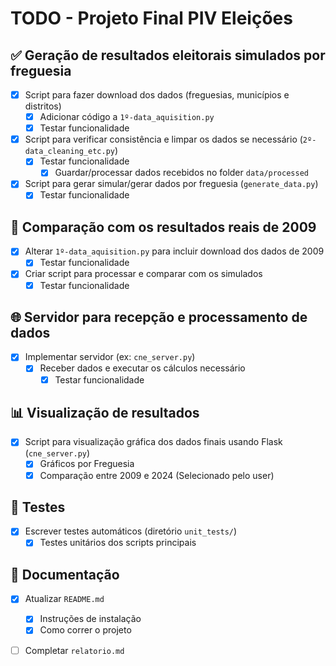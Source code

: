 # TODO - Projeto Final PIV Eleições 

## ✅ Geração de resultados eleitorais simulados por freguesia
- [x] Script para fazer download dos dados (freguesias, municípios e distritos)
  - [x] Adicionar código a `1º-data_aquisition.py`
  - [x] Testar funcionalidade
- [x] Script para verificar consistência e limpar os dados se necessário (`2º-data_cleaning_etc.py`)
  - [x] Testar funcionalidade
    - [x] Guardar/processar dados recebidos no folder `data/processed`
- [x] Script para gerar simular/gerar dados por freguesia (`generate_data.py`)
  - [x] Testar funcionalidade

## 🔁 Comparação com os resultados reais de 2009
- [x] Alterar `1º-data_aquisition.py` para incluir download dos dados de 2009
  - [x] Testar funcionalidade
- [x] Criar script para processar e comparar com os simulados
  - [x] Testar funcionalidade

## 🌐 Servidor para recepção e processamento de dados
- [x] Implementar servidor (ex: `cne_server.py`)
  - [x] Receber dados e executar os cálculos necessário
    - [x] Testar funcionalidade

## 📊 Visualização de resultados
- [x] Script para visualização gráfica dos dados finais usando Flask (`cne_server.py`)
  - [x] Gráficos por Freguesia
  - [x] Comparação entre 2009 e 2024 (Selecionado pelo user)

## 🧪 Testes
- [x] Escrever testes automáticos (diretório `unit_tests/`)
  - [x] Testes unitários dos scripts principais

## 📄 Documentação
- [x] Atualizar `README.md`
  - [x] Instruções de instalação
  - [x] Como correr o projeto
- [ ] Completar `relatorio.md`


